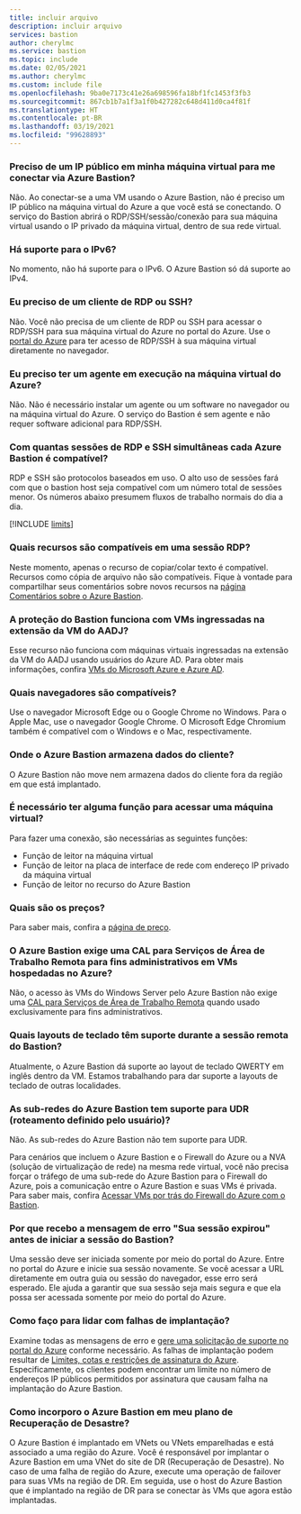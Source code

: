 ```yaml
---
title: incluir arquivo
description: incluir arquivo
services: bastion
author: cherylmc
ms.service: bastion
ms.topic: include
ms.date: 02/05/2021
ms.author: cherylmc
ms.custom: include file
ms.openlocfilehash: 9ba0e7173c41e26a698596fa18bf1fc1453f3fb3
ms.sourcegitcommit: 867cb1b7a1f3a1f0b427282c648d411d0ca4f81f
ms.translationtype: HT
ms.contentlocale: pt-BR
ms.lasthandoff: 03/19/2021
ms.locfileid: "99628893"
---
```

### <a name="do-i-need-a-public-ip-on-my-virtual-machine-to-connect-via-azure-bastion"></a><a name="publicip"></a>Preciso de um IP público em minha máquina virtual para me conectar via Azure Bastion?

Não. Ao conectar-se a uma VM usando o Azure Bastion, não é preciso um IP público na máquina virtual do Azure a que você está se conectando. O serviço do Bastion abrirá o RDP/SSH/sessão/conexão para sua máquina virtual usando o IP privado da máquina virtual, dentro de sua rede virtual.

### <a name="is-ipv6-supported"></a>Há suporte para o IPv6?

No momento, não há suporte para o IPv6. O Azure Bastion só dá suporte ao IPv4.

### <a name="do-i-need-an-rdp-or-ssh-client"></a><a name="rdpssh"></a>Eu preciso de um cliente de RDP ou SSH?

Não. Você não precisa de um cliente de RDP ou SSH para acessar o RDP/SSH para sua máquina virtual do Azure no portal do Azure. Use o [portal do Azure](https://portal.azure.com) para ter acesso de RDP/SSH à sua máquina virtual diretamente no navegador.

### <a name="do-i-need-an-agent-running-in-the-azure-virtual-machine"></a><a name="agent"></a>Eu preciso ter um agente em execução na máquina virtual do Azure?

Não. Não é necessário instalar um agente ou um software no navegador ou na máquina virtual do Azure. O serviço do Bastion é sem agente e não requer software adicional para RDP/SSH.

### <a name="how-many-concurrent-rdp-and-ssh-sessions-does-each-azure-bastion-support"></a><a name="limits"></a>Com quantas sessões de RDP e SSH simultâneas cada Azure Bastion é compatível?

RDP e SSH são protocolos baseados em uso. O alto uso de sessões fará com que o bastion host seja compatível com um número total de sessões menor. Os números abaixo presumem fluxos de trabalho normais do dia a dia.

[!INCLUDE [limits](bastion-limits.md)]

### <a name="what-features-are-supported-in-an-rdp-session"></a><a name="rdpfeaturesupport"></a>Quais recursos são compatíveis em uma sessão RDP?

Neste momento, apenas o recurso de copiar/colar texto é compatível. Recursos como cópia de arquivo não são compatíveis. Fique à vontade para compartilhar seus comentários sobre novos recursos na [página Comentários sobre o Azure Bastion](https://feedback.azure.com/forums/217313-networking?category_id=367303).

### <a name="does-bastion-hardening-work-with-aadj-vm-extension-joined-vms"></a><a name="aadj"></a>A proteção do Bastion funciona com VMs ingressadas na extensão da VM do AADJ?

Esse recurso não funciona com máquinas virtuais ingressadas na extensão da VM do AADJ usando usuários do Azure AD. Para obter mais informações, confira [VMs do Microsoft Azure e Azure AD](../articles/active-directory/devices/howto-vm-sign-in-azure-ad-windows.md#requirements).

### <a name="which-browsers-are-supported"></a><a name="browsers"></a>Quais navegadores são compatíveis?

Use o navegador Microsoft Edge ou o Google Chrome no Windows. Para o Apple Mac, use o navegador Google Chrome. O Microsoft Edge Chromium também é compatível com o Windows e o Mac, respectivamente.

### <a name="where-does-azure-bastion-store-customer-data"></a><a name="data"></a>Onde o Azure Bastion armazena dados do cliente?

O Azure Bastion não move nem armazena dados do cliente fora da região em que está implantado.

### <a name="are-any-roles-required-to-access-a-virtual-machine"></a><a name="roles"></a>É necessário ter alguma função para acessar uma máquina virtual?

Para fazer uma conexão, são necessárias as seguintes funções:

* Função de leitor na máquina virtual
* Função de leitor na placa de interface de rede com endereço IP privado da máquina virtual
* Função de leitor no recurso do Azure Bastion

### <a name="what-is-the-pricing"></a><a name="pricingpage"></a>Quais são os preços?

Para saber mais, confira a [página de preço](https://aka.ms/BastionHostPricing).

### <a name="does-azure-bastion-require-an-rds-cal-for-administrative-purposes-on-azure-hosted-vms"></a><a name="rdscal"></a>O Azure Bastion exige uma CAL para Serviços de Área de Trabalho Remota para fins administrativos em VMs hospedadas no Azure?

Não, o acesso às VMs do Windows Server pelo Azure Bastion não exige uma [CAL para Serviços de Área de Trabalho Remota](https://www.microsoft.com/p/windows-server-remote-desktop-services-cal/dg7gmgf0dvsv?activetab=pivot:overviewtab) quando usado exclusivamente para fins administrativos.

### <a name="which-keyboard-layouts-are-supported-during-the-bastion-remote-session"></a><a name="keyboard"></a>Quais layouts de teclado têm suporte durante a sessão remota do Bastion?

Atualmente, o Azure Bastion dá suporte ao layout de teclado QWERTY em inglês dentro da VM.  Estamos trabalhando para dar suporte a layouts de teclado de outras localidades.

### <a name="is-user-defined-routing-udr-supported-on-an-azure-bastion-subnet"></a><a name="udr"></a>As sub-redes do Azure Bastion tem suporte para UDR (roteamento definido pelo usuário)?

Não. As sub-redes do Azure Bastion não tem suporte para UDR.

Para cenários que incluem o Azure Bastion e o Firewall do Azure ou a NVA (solução de virtualização de rede) na mesma rede virtual, você não precisa forçar o tráfego de uma sub-rede do Azure Bastion para o Firewall do Azure, pois a comunicação entre o Azure Bastion e suas VMs é privada. Para saber mais, confira [Acessar VMs por trás do Firewall do Azure com o Bastion](https://azure.microsoft.com/blog/accessing-virtual-machines-behind-azure-firewall-with-azure-bastion/).

### <a name="why-do-i-get-your-session-has-expired-error-message-before-the-bastion-session-starts"></a><a name="session"></a>Por que recebo a mensagem de erro "Sua sessão expirou" antes de iniciar a sessão do Bastion?

Uma sessão deve ser iniciada somente por meio do portal do Azure. Entre no portal do Azure e inicie sua sessão novamente. Se você acessar a URL diretamente em outra guia ou sessão do navegador, esse erro será esperado. Ele ajuda a garantir que sua sessão seja mais segura e que ela possa ser acessada somente por meio do portal do Azure.

### <a name="how-do-i-handle-deployment-failures"></a><a name="udr"></a>Como faço para lidar com falhas de implantação?

Examine todas as mensagens de erro e [gere uma solicitação de suporte no portal do Azure](../articles/azure-portal/supportability/how-to-create-azure-support-request.md) conforme necessário. As falhas de implantação podem resultar de [Limites, cotas e restrições de assinatura do Azure](../articles/azure-resource-manager/management/azure-subscription-service-limits.md). Especificamente, os clientes podem encontrar um limite no número de endereços IP públicos permitidos por assinatura que causam falha na implantação do Azure Bastion.

### <a name="how-do-i-incorporate-azure-bastion-in-my-disaster-recovery-plan"></a><a name="dr"></a>Como incorporo o Azure Bastion em meu plano de Recuperação de Desastre?

O Azure Bastion é implantado em VNets ou VNets emparelhadas e está associado a uma região do Azure. Você é responsável por implantar o Azure Bastion em uma VNet do site de DR (Recuperação de Desastre). No caso de uma falha de região do Azure, execute uma operação de failover para suas VMs na região de DR. Em seguida, use o host do Azure Bastion que é implantado na região de DR para se conectar às VMs que agora estão implantadas.
